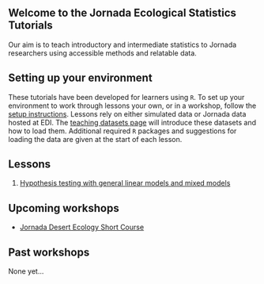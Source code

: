 ## Welcome to the Jornada Ecological Statistics Tutorials

Our aim is to teach introductory and intermediate statistics to Jornada researchers using accessible methods and relatable data.

## Setting up your environment

These tutorials have been developed for learners using `R`. To set up your environment to work through lessons your own, or in a workshop, follow the [setup instructions](./html/setup.html). Lessons rely on either simulated data or Jornada data hosted at EDI. The [teaching datasets page](./html/teaching-datasets.html) will introduce these datasets and how to load them. Additional required `R` packages and suggestions for loading the data are given at the start of each lesson.

## Lessons

1. [Hypothesis testing with general linear models and mixed models](./html/hypothesis-testing-basics.html)

## Upcoming workshops

* [Jornada Desert Ecology Short Course](./workshops/20220629-jrn-ecology-short-course/index)

## Past workshops

None yet...
